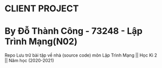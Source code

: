 # CLIENT PROJECT
# By Đỗ Thành Công - 73248 - Lập Trình Mạng(N02)
Repo Lưu trữ bài tập về nhà (source code) môn Lập Trình Mạng || Học Kì 2 || Năm học (2020-2021)

